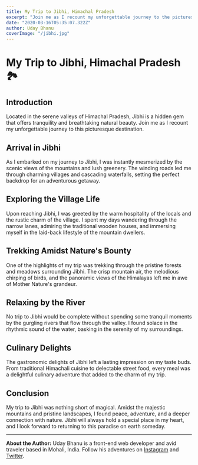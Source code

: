 ```yaml
---
title: My Trip to Jibhi, Himachal Pradesh
excerpt: "Join me as I recount my unforgettable journey to the picturesque destination of Jibhi, nestled in the serene valleys of Himachal Pradesh."
date: "2020-03-16T05:35:07.322Z"
author: Uday Bhanu
coverImage: "/jibhi.jpg"
---
```


# My Trip to Jibhi, Himachal Pradesh 🏞️

## Introduction

Located in the serene valleys of Himachal Pradesh, Jibhi is a hidden gem that offers tranquility and breathtaking natural beauty. Join me as I recount my unforgettable journey to this picturesque destination.

## Arrival in Jibhi

As I embarked on my journey to Jibhi, I was instantly mesmerized by the scenic views of the mountains and lush greenery. The winding roads led me through charming villages and cascading waterfalls, setting the perfect backdrop for an adventurous getaway.

## Exploring the Village Life

Upon reaching Jibhi, I was greeted by the warm hospitality of the locals and the rustic charm of the village. I spent my days wandering through the narrow lanes, admiring the traditional wooden houses, and immersing myself in the laid-back lifestyle of the mountain dwellers.

## Trekking Amidst Nature's Bounty

One of the highlights of my trip was trekking through the pristine forests and meadows surrounding Jibhi. The crisp mountain air, the melodious chirping of birds, and the panoramic views of the Himalayas left me in awe of Mother Nature's grandeur.

## Relaxing by the River

No trip to Jibhi would be complete without spending some tranquil moments by the gurgling rivers that flow through the valley. I found solace in the rhythmic sound of the water, basking in the serenity of my surroundings.

## Culinary Delights

The gastronomic delights of Jibhi left a lasting impression on my taste buds. From traditional Himachali cuisine to delectable street food, every meal was a delightful culinary adventure that added to the charm of my trip.

## Conclusion

My trip to Jibhi was nothing short of magical. Amidst the majestic mountains and pristine landscapes, I found peace, adventure, and a deeper connection with nature. Jibhi will always hold a special place in my heart, and I look forward to returning to this paradise on earth someday.

---

**About the Author:** Uday Bhanu is a front-end web developer and avid traveler based in Mohali, India. Follow his adventures on [Instagram](https://www.instagram.com/udaybhanu/) and [Twitter](https://twitter.com/udaybhanu).

